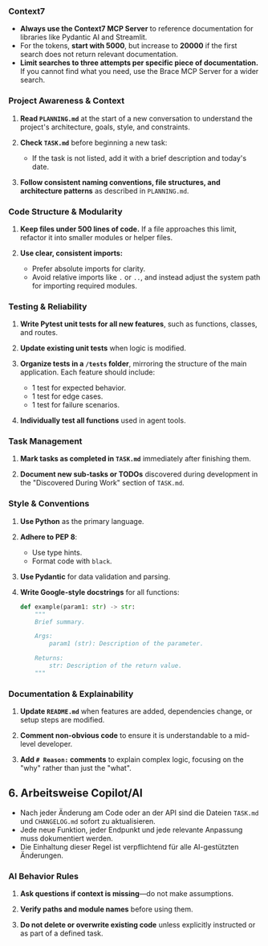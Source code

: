 ### Context7

- **Always use the Context7 MCP Server** to reference documentation for libraries like Pydantic AI and Streamlit.
- For the tokens, **start with 5000**, but increase to **20000** if the first search does not return relevant documentation.
- **Limit searches to three attempts per specific piece of documentation.** If you cannot find what you need, use the Brace MCP Server for a wider search.

### Project Awareness & Context

1. **Read `PLANNING.md`** at the start of a new conversation to understand the project's architecture, goals, style, and constraints.

2. **Check `TASK.md`** before beginning a new task:
   - If the task is not listed, add it with a brief description and today's date.

3. **Follow consistent naming conventions, file structures, and architecture patterns** as described in `PLANNING.md`.

### Code Structure & Modularity

1. **Keep files under 500 lines of code.** If a file approaches this limit, refactor it into smaller modules or helper files.

2. **Use clear, consistent imports:**
   - Prefer absolute imports for clarity.
   - Avoid relative imports like `.` or `..`, and instead adjust the system path for importing required modules.

### Testing & Reliability

1. **Write Pytest unit tests for all new features**, such as functions, classes, and routes.

2. **Update existing unit tests** when logic is modified.

3. **Organize tests in a `/tests` folder**, mirroring the structure of the main application. Each feature should include:
   - 1 test for expected behavior.
   - 1 test for edge cases.
   - 1 test for failure scenarios.

4. **Individually test all functions** used in agent tools.

### Task Management

1. **Mark tasks as completed in `TASK.md`** immediately after finishing them.

2. **Document new sub-tasks or TODOs** discovered during development in the "Discovered During Work" section of `TASK.md`.

### Style & Conventions

1. **Use Python** as the primary language.

2. **Adhere to PEP 8**:
   - Use type hints.
   - Format code with `black`.

3. **Use Pydantic** for data validation and parsing.

4. **Write Google-style docstrings** for all functions:

    ```python
    def example(param1: str) -> str:
        """
        Brief summary.

        Args:
            param1 (str): Description of the parameter.

        Returns:
            str: Description of the return value.
        """
    ```

### Documentation & Explainability

1. **Update `README.md`** when features are added, dependencies change, or setup steps are modified.

2. **Comment non-obvious code** to ensure it is understandable to a mid-level developer.

3. **Add `# Reason:` comments** to explain complex logic, focusing on the "why" rather than just the "what".

## 6. Arbeitsweise Copilot/AI

- Nach jeder Änderung am Code oder an der API sind die Dateien `TASK.md` und `CHANGELOG.md` sofort zu aktualisieren.
- Jede neue Funktion, jeder Endpunkt und jede relevante Anpassung muss dokumentiert werden.
- Die Einhaltung dieser Regel ist verpflichtend für alle AI-gestützten Änderungen.

### AI Behavior Rules

1. **Ask questions if context is missing**—do not make assumptions.

2. **Verify paths and module names** before using them.

3. **Do not delete or overwrite existing code** unless explicitly instructed or as part of a defined task.